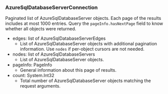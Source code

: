 ### AzureSqlDatabaseServerConnection
Paginated list of AzureSqlDatabaseServer objects. Each page of the results includes at most 1000 entries. Query the `pageInfo.hasNextPage` field to know whether all objects were returned.

- edges: list of AzureSqlDatabaseServerEdges
  - List of AzureSqlDatabaseServer objects with additional pagination information. Use `nodes` if per-object cursors are not needed.
- nodes: list of AzureSqlDatabaseServers
  - List of AzureSqlDatabaseServer objects.
- pageInfo: PageInfo
  - General information about this page of results.
- count: System.Int32
  - Total number of AzureSqlDatabaseServer objects matching the request arguments.

